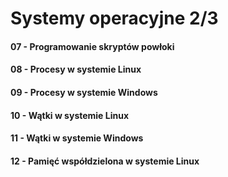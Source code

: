 # Systemy operacyjne 2/3

#### 07 - Programowanie skryptów powłoki

#### 08 - Procesy w systemie Linux

#### 09 - Procesy w systemie Windows

#### 10 - Wątki w systemie Linux

#### 11 - Wątki w systemie Windows

#### 12 - Pamięć współdzielona w systemie Linux

